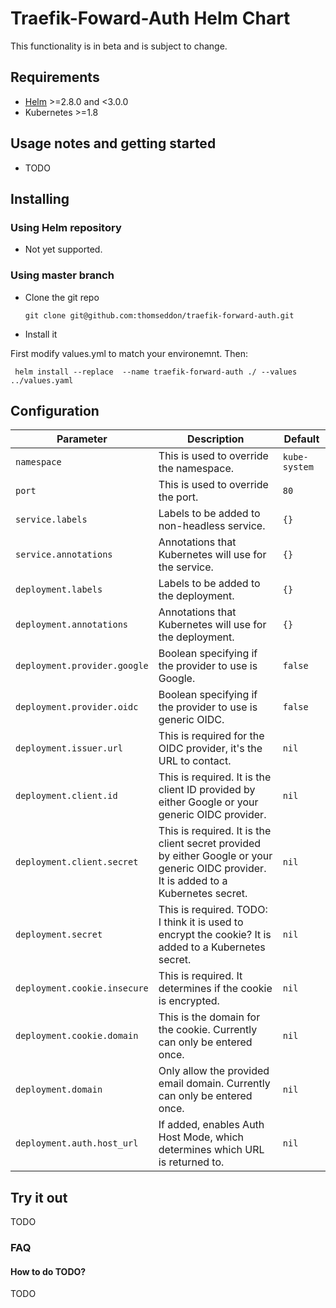# Traefik-Foward-Auth Helm Chart

This functionality is in beta and is subject to change.

## Requirements

* [Helm](https://helm.sh/) >=2.8.0 and <3.0.0 
* Kubernetes >=1.8

## Usage notes and getting started

* TODO

## Installing

### Using Helm repository

* Not yet supported. 

### Using master branch

* Clone the git repo
  ```
  git clone git@github.com:thomseddon/traefik-forward-auth.git
  ```
* Install it

First modify values.yml to match your environemnt. Then:
  ```
   helm install --replace  --name traefik-forward-auth ./ --values ../values.yaml
  ```

## Configuration

| Parameter                     | Description                                                                                                                                           | Default                                                                                                                   |
| ----------------------------- | ----------------------------------------------------------------------------------------------------------------------------------------------------- | ------------------------------------------------------------------------------------------------------------------------- |
| `namespace`                   | This is used to override the namespace.                                                                                                               | `kube-system`                                                                                                             |
| `port`                        | This is used to override the port.                                                                                                                    | `80`                                                                                                                      |
| `service.labels`              | Labels to be added to non-headless service.                                                                                                           | `{}`                                                                                                                      |
| `service.annotations`         | Annotations that Kubernetes will use for the service.                                                                                                 | `{}`                                                                                                                      |
| `deployment.labels`           | Labels to be added to the deployment.                                                                                                                 | `{}`                                                                                                                      |
| `deployment.annotations`      | Annotations that Kubernetes will use for the deployment.                                                                                              | `{}`                                                                                                                      |
| `deployment.provider.google`  | Boolean specifying if the provider to use is Google.                                                                                                  | `false`                                                                                                                      |
| `deployment.provider.oidc`    | Boolean specifying if the provider to use is generic OIDC.                                                                                            | `false`                                                                                                                      |
| `deployment.issuer.url`       | This is required for the OIDC provider, it's the URL to contact.                                                                                      | `nil`                                                                                                                      |
| `deployment.client.id`        | This is required. It is the client ID provided by either Google or your generic OIDC provider.                                                        | `nil`                                                                                                                      |
| `deployment.client.secret`    | This is required. It is the client secret provided by either Google or your generic OIDC provider. It is added to a Kubernetes secret.                | `nil`                                                                                                                      |
| `deployment.secret`           | This is required. TODO: I think it is used to encrypt the cookie? It is added to a Kubernetes secret.                                                 | `nil`                                                                                                                      |
| `deployment.cookie.insecure`  | This is required. It determines if the cookie is encrypted.                                                                                           | `nil`                                                                                                                      |
| `deployment.cookie.domain`    | This is the domain for the cookie. Currently can only be entered once.                                                                                | `nil`                                                                                                                      |
| `deployment.domain`           | Only allow the provided email domain. Currently can only be entered once.                                                                             | `nil`                                                                                                                      |
| `deployment.auth.host_url`    | If added, enables Auth Host Mode, which determines which URL is returned to.                                                                          | `nil`                                                                                                                      |

## Try it out

TODO

### FAQ

#### How to do TODO?

TODO



